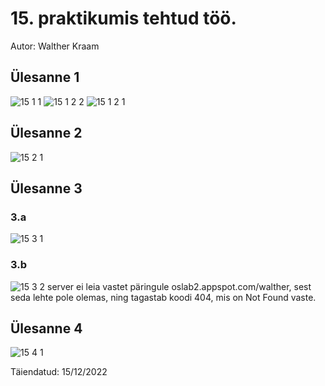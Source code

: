 # 15. praktikumis tehtud töö.

Autor: Walther Kraam

## Ülesanne 1
![15 1 1](https://user-images.githubusercontent.com/75208899/207873221-2d1d8e0f-6d62-44e7-a85a-fcab04bb2c7c.png)
![15 1 2 2](https://user-images.githubusercontent.com/75208899/207873224-75b78eaf-062f-4a47-ba8c-3683354715c3.png)
![15 1 2 1](https://user-images.githubusercontent.com/75208899/207873225-3f576aed-964f-4eb3-bb4e-06ac61799d0f.png)
## Ülesanne 2
![15 2 1](https://user-images.githubusercontent.com/75208899/207874697-09e3ef65-f010-440a-b65a-1156118537c8.png)

## Ülesanne 3
### 3.a
![15 3 1](https://user-images.githubusercontent.com/75208899/207887332-13b24179-8501-4de7-a989-6708db060120.png)

### 3.b
![15 3 2](https://user-images.githubusercontent.com/75208899/207891813-6cc9cf44-2060-440a-9a01-3c84e2bfeb78.png)
server ei leia vastet päringule oslab2.appspot.com/walther, sest seda lehte pole olemas, ning tagastab koodi 404, mis on Not Found vaste.

## Ülesanne 4
![15 4 1](https://user-images.githubusercontent.com/75208899/207895408-920d1bbb-c311-46d1-88bf-022ed175c2d7.png)


Täiendatud: 15/12/2022
